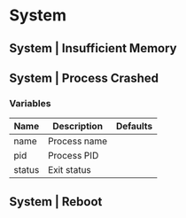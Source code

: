 # System


## System | Insufficient Memory





## System | Process Crashed




### Variables
| Name | Description | Defaults |
| --- | --- | --- |
| name | Process name |  |
| pid | Process PID |  |
| status | Exit status |  |



## System | Reboot




